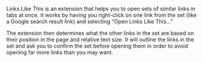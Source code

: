 Links Like This is an extension that helps you to open sets of similar links in tabs at once. It works by having you right-click on one link from the set (like a Google search result link) and selecting "Open Links Like This..."

The extension then determines what the other links in the set are based on their position in the page and relative text size. It will outline the links in the set and ask you to confirm the set before opening them in order to avoid opening far more links than you may want.